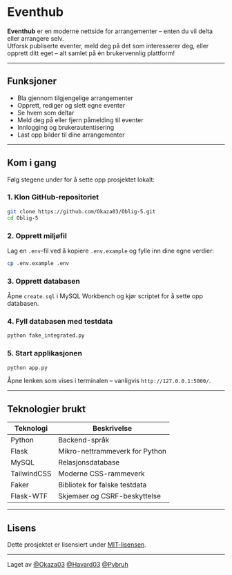 # Eventhub

**Eventhub** er en moderne nettside for arrangementer – enten du vil delta eller arrangere selv.  
Utforsk publiserte eventer, meld deg på det som interesserer deg, eller opprett ditt eget – alt samlet på én brukervennlig plattform!

---

## Funksjoner

- Bla gjennom tilgjengelige arrangementer
- Opprett, rediger og slett egne eventer
- Se hvem som deltar
- Meld deg på eller fjern påmelding til eventer
- Innlogging og brukerautentisering
- Last opp bilder til dine arrangementer

---

## Kom i gang

Følg stegene under for å sette opp prosjektet lokalt:

### 1. Klon GitHub-repositoriet

```bash
git clone https://github.com/Okaza03/Oblig-5.git
cd Oblig-5
```

### 2. Opprett miljøfil

Lag en `.env`-fil ved å kopiere `.env.example` og fylle inn dine egne verdier:

```bash
cp .env.example .env
```

### 3. Opprett databasen

Åpne `create.sql` i MySQL Workbench og kjør scriptet for å sette opp databasen.

### 4. Fyll databasen med testdata

```bash
python fake_integrated.py
```

### 5. Start applikasjonen

```bash
python app.py
```

Åpne lenken som vises i terminalen – vanligvis `http://127.0.0.1:5000/`.

---

## Teknologier brukt

| Teknologi   | Beskrivelse                    |
| ----------- | ------------------------------ |
| Python      | Backend-språk                  |
| Flask       | Mikro-nettrammeverk for Python |
| MySQL       | Relasjonsdatabase              |
| TailwindCSS | Moderne CSS-rammeverk          |
| Faker       | Bibliotek for falske testdata  |
| Flask-WTF   | Skjemaer og CSRF-beskyttelse   |

---

## Lisens

Dette prosjektet er lisensiert under [MIT-lisensen](https://opensource.org/licenses/MIT).

---

Laget av [@Okaza03](https://github.com/Okaza03) [@Havard03](https://github.com/Havard03) [@Pybruh](https://github.com/Pybruh)
